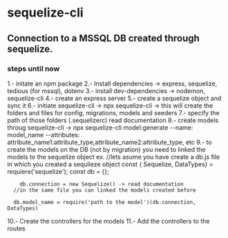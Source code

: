 # sequelize-cli
## Connection to a MSSQL DB created through sequelize.
### steps until now
1.- initate an npm package
2.- Install dependencies -> express, sequelize, tedious (for mssql), dotenv
3.- install dev-dependencies -> nodemon, sequelize-cli
4.- create an express server
5.- create a sequelize object and sync it
6.- initiate sequelize-cli -> npx sequelize-cli -> this will create the folders and files for config, migrations, models and seeders
7.- specify the path of those folders (.sequelizerc)  read documentation
8.- create models throug sequelize-cli -> npx sequelize-cli model:generate --name: model_name --attributes: attribute_name1:attribute_type,attribute_name2:attribute_type, etc
9.- to create the models on the DB (not by migration) you need to linked the models to the sequelize object
  ex. 
      //lets asume you have create a db.js file in which you created a sequlieze object 
        const { Sequelize, DataTypes} = requiere('sequelize');
        const db = {};
        
        db.connection = new Sequelize() -> read documentation
      //in the same file you can linked the models created before
      
      db.model_name = require('path to the model')(db.connection, DataTypes)
10.- Create the controllers for the models
11.- Add the controllers to the routes
